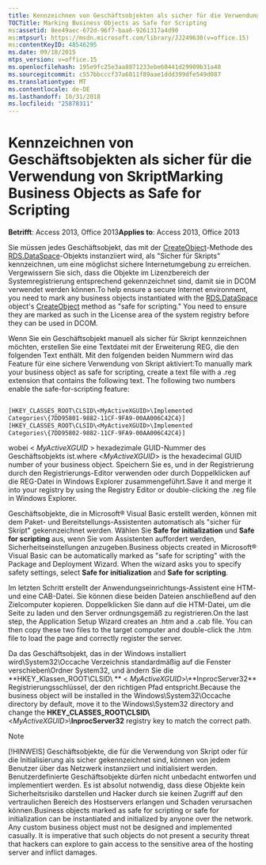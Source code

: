 ```yaml
---
title: Kennzeichnen von Geschäftsobjekten als sicher für die Verwendung von Skript
TOCTitle: Marking Business Objects as Safe for Scripting
ms:assetid: 8ee49aec-672d-96f7-baa6-9261317a4d90
ms:mtpsurl: https://msdn.microsoft.com/library/JJ249630(v=office.15)
ms:contentKeyID: 48546295
ms.date: 09/18/2015
mtps_version: v=office.15
ms.openlocfilehash: 195e9fc25e3aa8871233ebe60441d29909b31a48
ms.sourcegitcommit: c557bbcccf37a6011f89aae1ddd399dfe549d087
ms.translationtype: MT
ms.contentlocale: de-DE
ms.lasthandoff: 10/31/2018
ms.locfileid: "25878311"
---
```

# <a name="marking-business-objects-as-safe-for-scripting"></a><span data-ttu-id="2408b-102">Kennzeichnen von Geschäftsobjekten als sicher für die Verwendung von Skript</span><span class="sxs-lookup"><span data-stu-id="2408b-102">Marking Business Objects as Safe for Scripting</span></span>


<span data-ttu-id="2408b-103">**Betrifft**: Access 2013, Office 2013</span><span class="sxs-lookup"><span data-stu-id="2408b-103">**Applies to**: Access 2013, Office 2013</span></span>

<span data-ttu-id="2408b-p101">Sie müssen jedes Geschäftsobjekt, das mit der [CreateObject](dataspace-object-rds.md)-Methode des [RDS.DataSpace](createobject-method-rds.md)-Objekts instanziiert wird, als "Sicher für Skripts" kennzeichnen, um eine möglichst sichere Internetumgebung zu erreichen. Vergewissern Sie sich, dass die Objekte im Lizenzbereich der Systemregistrierung entsprechend gekennzeichnet sind, damit sie in DCOM verwendet werden können.</span><span class="sxs-lookup"><span data-stu-id="2408b-p101">To help ensure a secure Internet environment, you need to mark any business objects instantiated with the [RDS.DataSpace](dataspace-object-rds.md) object's [CreateObject](createobject-method-rds.md) method as "safe for scripting." You need to ensure they are marked as such in the License area of the system registry before they can be used in DCOM.</span></span>

<span data-ttu-id="2408b-p102">Wenn Sie ein Geschäftsobjekt manuell als sicher für Skript kennzeichnen möchten, erstellen Sie eine Textdatei mit der Erweiterung REG, die den folgenden Text enthält. Mit den folgenden beiden Nummern wird das Feature für eine sichere Verwendung von Skript aktiviert:</span><span class="sxs-lookup"><span data-stu-id="2408b-p102">To manually mark your business object as safe for scripting, create a text file with a .reg extension that contains the following text. The following two numbers enable the safe-for-scripting feature:</span></span>

```vb 
 
[HKEY_CLASSES_ROOT\CLSID\<MyActiveXGUID>\Implemented 
Categories\{7DD95801-9882-11CF-9FA9-00AA006C42C4}] 
[HKEY_CLASSES_ROOT\CLSID\<MyActiveXGUID>\Implemented 
Categories\{7DD95802-9882-11CF-9FA9-00AA006C42C4}] 
```

<span data-ttu-id="2408b-108">wobei \< *MyActiveXGUID* \> hexadezimale GUID-Nummer des Geschäftsobjekts ist.</span><span class="sxs-lookup"><span data-stu-id="2408b-108">where \<*MyActiveXGUID*\> is the hexadecimal GUID number of your business object.</span></span> <span data-ttu-id="2408b-109">Speichern Sie es, und in der Registrierung durch den Registrierungs-Editor verwenden oder durch Doppelklicken auf die REG-Datei in Windows Explorer zusammengeführt.</span><span class="sxs-lookup"><span data-stu-id="2408b-109">Save it and merge it into your registry by using the Registry Editor or double-clicking the .reg file in Windows Explorer.</span></span>

<span data-ttu-id="2408b-p104">Geschäftsobjekte, die in Microsoft® Visual Basic erstellt werden, können mit dem Paket- und Bereitstellungs-Assistenten automatisch als "sicher für Skript" gekennzeichnet werden. Wählen Sie **Safe for initialization** und **Safe for scripting** aus, wenn Sie vom Assistenten auffordert werden, Sicherheitseinstellungen anzugeben.</span><span class="sxs-lookup"><span data-stu-id="2408b-p104">Business objects created in Microsoft® Visual Basic can be automatically marked as "safe for scripting" with the Package and Deployment Wizard. When the wizard asks you to specify safety settings, select **Safe for initialization** and **Safe for scripting**.</span></span>

<span data-ttu-id="2408b-p105">Im letzten Schritt erstellt der Anwendungseinrichtungs-Assistent eine HTM- und eine CAB-Datei. Sie können diese beiden Dateien anschließend auf den Zielcomputer kopieren. Doppelklicken Sie dann auf die HTM-Datei, um die Seite zu laden und den Server ordnungsgemäß zu registrieren.</span><span class="sxs-lookup"><span data-stu-id="2408b-p105">On the last step, the Application Setup Wizard creates an .htm and a .cab file. You can then copy these two files to the target computer and double-click the .htm file to load the page and correctly register the server.</span></span>

<span data-ttu-id="2408b-114">Da das Geschäftsobjekt, das in der Windows installiert wird\\System32\\Occache Verzeichnis standardmäßig auf die Fenster verschieben\\Ordner System32, und ändern Sie die **HKEY\_Klassen\_ROOT\\CLSID\\ \*\* \< *MyActiveXGUID*\>\\**InprocServer32\*\* Registrierungsschlüssel, der den richtigen Pfad entspricht.</span><span class="sxs-lookup"><span data-stu-id="2408b-114">Because the business object will be installed in the Windows\\System32\\Occache directory by default, move it to the Windows\\System32 directory and change the **HKEY\_CLASSES\_ROOT\\CLSID\\**\<*MyActiveXGUID*\>\\**InprocServer32** registry key to match the correct path.</span></span>


> [!NOTE]
> <span data-ttu-id="2408b-p106">[!HINWEIS] Geschäftsobjekte, die für die Verwendung von Skript oder für die Initialisierung als sicher gekennzeichnet sind, können von jedem Benutzer über das Netzwerk instanziiert und initialisiert werden. Benutzerdefinierte Geschäftsobjekte dürfen nicht unbedacht entworfen und implementiert werden. Es ist absolut notwendig, dass diese Objekte kein Sicherheitsrisiko darstellen und Hacker durch sie keinen Zugriff auf den vertraulichen Bereich des Hostservers erlangen und Schaden verursachen können.</span><span class="sxs-lookup"><span data-stu-id="2408b-p106">Business objects marked as safe for scripting or safe for initialization can be instantiated and initialized by anyone over the network. Any custom business object must not be designed and implemented casually. It is imperative that such objects do not present a security threat that hackers can explore to gain access to the sensitive area of the hosting server and inflict damages.</span></span>


